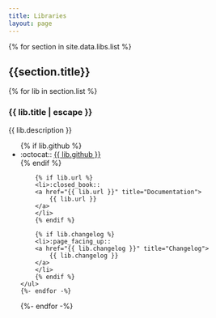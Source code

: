 ```yaml
---
title: Libraries
layout: page
---
```


<article>
{% for section in site.data.libs.list %}
    <h2>{{section.title}}</h2>
    {% for lib in section.list %}
    <h3 class="d2-lib-header">
        {{ lib.title | escape }}
    </h3>
    <p>
        {{ lib.description }}
    </p>
    <ul>
        {% if lib.github %}
        <li>:octocat::
        <a href="https://github.com/{{ lib.github }}"
            title="GitHub Repo">
            {{ lib.github }}
        </a>
        </li>
        {% endif %}

        {% if lib.url %}
        <li>:closed_book::
        <a href="{{ lib.url }}" title="Documentation">
            {{ lib.url }}
        </a>
        </li>
        {% endif %}

        {% if lib.changelog %}
        <li>:page_facing_up::
        <a href="{{ lib.changelog }}" title="Changelog">
            {{ lib.changelog }}
        </a>
        </li>
        {% endif %}
    </ul>
    {%- endfor -%}
{%- endfor -%}
</article>
